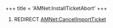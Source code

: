 +++
title = 'AMNet:InstallTicketAbort'
+++

1.  REDIRECT
    [AMNet:CancelImportTicket](AMNet:CancelImportTicket "wikilink")